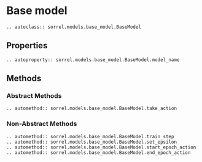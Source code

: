 # Base model

```{eval-rst}
.. autoclass:: sorrel.models.base_model.BaseModel
```

## Properties
```{eval-rst}
.. autoproperty:: sorrel.models.base_model.BaseModel.model_name
```

## Methods

### Abstract Methods
```{eval-rst}
.. automethod:: sorrel.models.base_model.BaseModel.take_action
```
### Non-Abstract Methods
```{eval-rst}
.. automethod:: sorrel.models.base_model.BaseModel.train_step
.. automethod:: sorrel.models.base_model.BaseModel.set_epsilon
.. automethod:: sorrel.models.base_model.BaseModel.start_epoch_action
.. automethod:: sorrel.models.base_model.BaseModel.end_epoch_action
```

